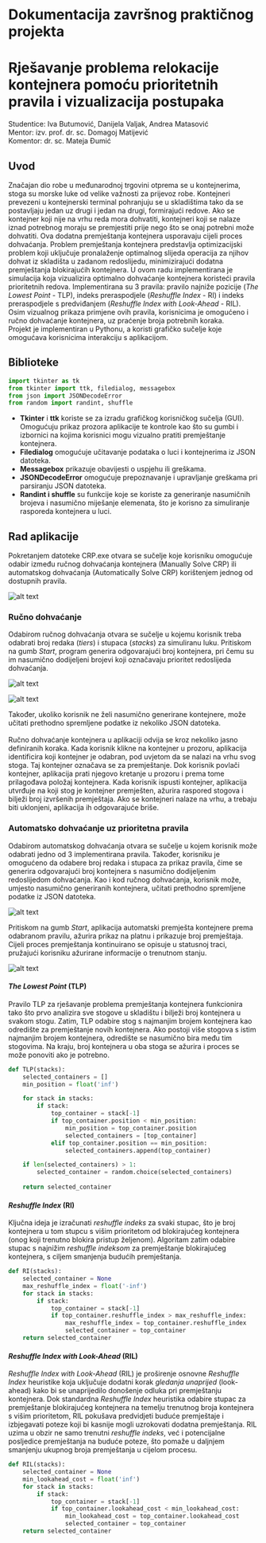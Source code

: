 # Dokumentacija završnog praktičnog projekta
# Rješavanje problema relokacije kontejnera pomoću prioritetnih pravila i vizualizacija postupaka
Studentice: Iva Butumović, Danijela Valjak, Andrea Matasović <br/>
Mentor: izv. prof. dr. sc. Domagoj Matijević <br/>
Komentor: dr. sc. Mateja Đumić <br/>

## Uvod
Značajan dio robe u međunarodnoj trgovini otprema se u kontejnerima, stoga su morske
luke od velike važnosti za prijevoz robe. Kontejneri prevezeni u kontejnerski terminal pohranjuju se u skladištima tako da se postavljaju jedan uz drugi i jedan na drugi, formirajući redove.
Ako se kontejner koji nije na vrhu reda mora dohvatiti, kontejneri koji se nalaze iznad
potrebnog moraju se premjestiti prije nego što se onaj potrebni može
dohvatiti. Ova dodatna premještanja kontejnera usporavaju cijeli proces dohvaćanja.
Problem premještanja kontejnera predstavlja optimizacijski problem koji uključuje
pronalaženje optimalnog slijeda operacija za njihov dohvat iz skladišta u zadanom
redoslijedu, minimizirajući dodatna premještanja blokirajućih kontejnera.
U ovom radu implementirana je simulacija koja vizualizira optimalno dohvaćanje kontejnera
koristeći pravila prioritetnih redova. Implementirana su 3 pravila: pravilo najniže pozicije (*The Lowest Point* - TLP), indeks preraspodjele (*Reshuffle Index* - RI) i indeks preraspodjele s predviđanjem (*Reshuffle Index with Look-Ahead* - RIL). Osim vizualnog prikaza primjene ovih pravila, korisnicima je omogućeno i ručno dohvaćanje kontejnera, uz praćenje broja
potrebnih koraka. <br/>
Projekt je implementiran u Pythonu, a koristi grafičko sučelje koje omogućava korisnicima interakciju s aplikacijom.

## Biblioteke
```python
import tkinter as tk
from tkinter import ttk, filedialog, messagebox
from json import JSONDecodeError
from random import randint, shuffle
```
* **Tkinter** i **ttk** koriste se za izradu grafičkog korisničkog sučelja (GUI). Omogućuju prikaz prozora aplikacije te kontrole kao što su gumbi i izbornici na kojima korisnici mogu vizualno pratiti premještanje kontejnera.
* **Filedialog** omogućuje učitavanje podataka o luci i kontejnerima iz JSON datoteka.
* **Messagebox** prikazuje obavijesti o uspjehu ili greškama.
* **JSONDecodeError** omogućuje prepoznavanje i upravljanje greškama pri parsiranju JSON datoteka.
* **Randint i shuffle** su funkcije koje se koriste za generiranje nasumičnih brojeva i nasumično miješanje elemenata, što je korisno za simuliranje rasporeda kontejnera u luci.

## Rad aplikacije
Pokretanjem datoteke CRP.exe otvara se sučelje koje korisniku omogućuje odabir između ručnog dohvaćanja kontejnera (Manually Solve CRP) ili automatskog dohvaćanja (Automatically Solve CRP) korištenjem jednog od dostupnih pravila.  <br/>

![alt text](https://github.com/andreamatasovic/ZPP/blob/main/img/crp.png) <br/>

### Ručno dohvaćanje
Odabirom ručnog dohvaćanja otvara se sučelje u kojemu korisnik treba odabrati broj redaka (*tiers*) i stupaca (*stacks*) za simuliranu luku. Pritiskom na gumb *Start*, program generira odgovarajući broj kontejnera, pri čemu su im nasumično dodijeljeni brojevi koji označavaju prioritet redoslijeda dohvaćanja.

![alt text](https://github.com/andreamatasovic/ZPP/blob/main/img/2.png) <br/>

![alt text](https://github.com/andreamatasovic/ZPP/blob/main/img/3.png) <br/>

Također, ukoliko korisnik ne želi nasumično generirane kontejnere, može učitati prethodno spremljene podatke iz nekoliko JSON datoteka.  <br/>
<br/>
Ručno dohvaćanje kontejnera u aplikaciji odvija se kroz nekoliko jasno definiranih koraka. Kada korisnik klikne na kontejner u prozoru, aplikacija identificira koji kontejner je odabran, pod uvjetom da se nalazi na vrhu svog stoga. Taj kontejner označava se za premještanje. Dok korisnik povlači kontejner, aplikacija prati njegovo kretanje u prozoru i prema tome prilagođava položaj kontejnera. Kada korisnik ispusti kontejner, aplikacija utvrđuje na koji stog je kontejner premješten, ažurira raspored stogova i bilježi broj izvršenih premještaja. Ako se kontejneri nalaze na vrhu, a trebaju biti uklonjeni, aplikacija ih odgovarajuće briše.  <br/>

### Automatsko dohvaćanje uz prioritetna pravila
Odabirom automatskog dohvaćanja otvara se sučelje u kojem korisnik može odabrati jedno od 3 implementirana pravila. Također, korisniku je omogućeno da odabere broj redaka i stupaca za prikaz pravila, čime se generira odgovarajući broj kontejnera s nasumično dodijeljenim redoslijedom dohvaćanja. Kao i kod ručnog dohvaćanja, korisnik može, umjesto nasumično generiranih kontejnera, učitati prethodno spremljene podatke iz JSON datoteka.

![alt text](https://github.com/andreamatasovic/ZPP/blob/main/img/4.png) <br/>

Pritiskom na gumb _Start_, aplikacija automatski premješta kontejnere prema odabranom pravilu, ažurira prikaz na platnu i prikazuje broj premještaja. Cijeli proces premještanja kontinuirano se opisuje u statusnoj traci, pružajući korisniku ažurirane informacije o trenutnom stanju.

![alt text](https://github.com/andreamatasovic/ZPP/blob/main/img/5.png) <br/>

#### *The Lowest Point* (TLP)
Pravilo TLP za rješavanje problema premještanja kontejnera funkcionira tako što prvo analizira sve stogove u skladištu i bilježi broj kontejnera u svakom stogu. Zatim, TLP odabire stog s najmanjim brojem kontejnera kao odredište za premještanje novih kontejnera. Ako postoji više stogova s istim najmanjim brojem kontejnera, odredište se nasumično bira među tim stogovima. Na kraju, broj kontejnera u oba stoga se ažurira i proces se može ponoviti ako je potrebno.
```python
def TLP(stacks):
    selected_containers = []
    min_position = float('inf')

    for stack in stacks:
        if stack:
            top_container = stack[-1]
            if top_container.position < min_position:
                min_position = top_container.position
                selected_containers = [top_container]
            elif top_container.position == min_position:
                selected_containers.append(top_container)

    if len(selected_containers) > 1:
        selected_container = random.choice(selected_containers)
    
    return selected_container
```
#### *Reshuffle Index* (RI)
Ključna ideja je izračunati *reshuffle indeks* za svaki stupac, što je broj kontejnera u tom stupcu s višim prioritetom od blokirajućeg kontejnera (onog koji trenutno blokira pristup željenom). Algoritam zatim odabire stupac s najnižim _reshuffle indeksom_ za premještanje blokirajućeg kontejnera, s ciljem smanjenja budućih premještanja. 
```python
def RI(stacks):
    selected_container = None
    max_reshuffle_index = float('-inf')
    for stack in stacks:
        if stack:
            top_container = stack[-1]
            if top_container.reshuffle_index > max_reshuffle_index:
                max_reshuffle_index = top_container.reshuffle_index
                selected_container = top_container
    return selected_container
```
#### *Reshuffle Index with Look-Ahead* (RIL)
_Reshuffle Index with Look-Ahead_ (RIL) je proširenje osnovne _Reshuffle Index_ heuristike koja uključuje dodatni korak *gledanja unaprijed* (look-ahead) kako bi se unaprijedilo donošenje odluka pri premještanju kontejnera. Dok standardna _Reshuffle Index_ heuristika odabire stupac za premještanje blokirajućeg kontejnera na temelju trenutnog broja kontejnera s višim prioritetom, RIL pokušava predvidjeti buduće premještaje i izbjegavati poteze koji bi kasnije mogli uzrokovati dodatna premještanja.
RIL uzima u obzir ne samo trenutni _reshuffle indeks_, već i potencijalne posljedice premještanja na buduće poteze, što pomaže u daljnjem smanjenju ukupnog broja premještanja u cijelom procesu.
```python
def RIL(stacks):
    selected_container = None
    min_lookahead_cost = float('inf')
    for stack in stacks:
        if stack:
            top_container = stack[-1]
            if top_container.lookahead_cost < min_lookahead_cost:
                min_lookahead_cost = top_container.lookahead_cost
                selected_container = top_container
    return selected_container
```

